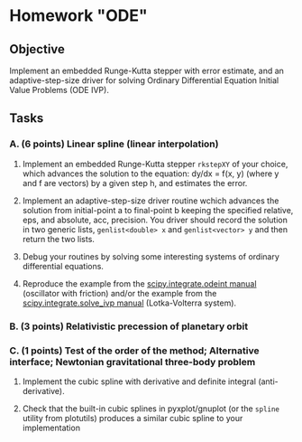 # Homework "ODE"

## Objective

Implement an embedded Runge-Kutta stepper with error estimate, and an adaptive-step-size driver for solving Ordinary Differential Equation Initial Value Problems (ODE IVP).

## Tasks

### A. (6 points) Linear spline (linear interpolation)

1. Implement an embedded Runge-Kutta stepper `rkstepXY` of your choice, which advances the solution to the equation: 
dy/dx = f(x, y)
(where y and f are vectors) by a given step h, and estimates the error.

2. Implement an adaptive-step-size driver routine wchich advances the solution from initial-point a to final-point b keeping the specified relative, eps, and absolute, acc, precision. You driver should record the solution in two generic lists, `genlist<double> x` and `genlist<vector> y` and then return the two lists.

3. Debug your routines by solving some interesting systems of ordinary differential equations.

4. Reproduce the example from the [scipy.integrate.odeint manual](https://docs.scipy.org/doc/scipy/reference/generated/scipy.integrate.odeint.html) (oscillator with friction) and/or the example from the [scipy.integrate.solve_ivp manual](https://docs.scipy.org/doc/scipy/reference/generated/scipy.integrate.solve_ivp.html) (Lotka-Volterra system).


### B. (3 points) Relativistic precession of planetary orbit

### C. (1 points) Test of the order of the method; Alternative interface; Newtonian gravitational three-body problem

1. Implement the cubic spline with derivative and definite integral (anti-derivative).

2. Check that the built-in cubic splines in pyxplot/gnuplot (or the `spline` utility from plotutils) produces a similar cubic spline to your implementation
